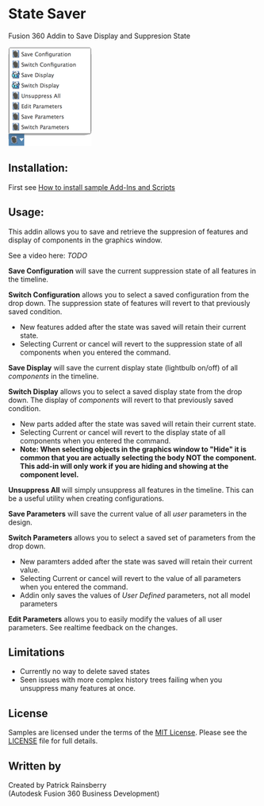 # State Saver
Fusion 360 Addin to Save Display and Suppresion State

![State Saver Dialog](./resources/configSaverMenu.png)
## Installation:
First see [How to install sample Add-Ins and Scripts](https://rawgit.com/AutodeskFusion360/AutodeskFusion360.github.io/master/Installation.html)


## Usage:
This addin allows you to save and retrieve the suppresion of features and display of components in the graphics window.

See a video here: _TODO_

**Save Configuration** will save the current suppression state of all features in the timeline.

**Switch Configuration** allows you to select a saved configuration from the drop down. The suppression state of features will revert to that previously saved condition.  
- New features added after the state was saved will retain their current state.  
- Selecting Current or cancel will revert to the suppression state of all components when you entered the command.

**Save Display** will save the current display state (lightbulb on/off) of all _components_ in the timeline.

**Switch Display** allows you to select a saved display state from the drop down. The display of _components_ will revert to that previously saved condition.  
- New parts added after the state was saved will retain their current state.  
- Selecting Current or cancel will revert to the display state of all components when you entered the command.
- **Note: When selecting objects in the graphics window to "Hide" it is common that you are actually selecting the body NOT the component.  This add-in will only work if you are hiding and showing at the component level.**

**Unsuppress All** will simply unsuppress all features in the timeline.  This can be a useful utility when creating configurations.

**Save Parameters** will save the current value of all _user_ parameters in the design.

**Switch Parameters** allows you to select a saved set of parameters from the drop down. 
- New paramters added after the state was saved will retain their current value.  
- Selecting Current or cancel will revert to the value of all parameters when you entered the command.
- Addin only saves the values of _User Defined_ parameters, not all model parameters

**Edit Parameters** allows you to easily modify the values of all user parameters.  See realtime feedback on the changes.

## Limitations
  * Currently no way to delete saved states
  * Seen issues with more complex history trees failing when you unsuppress many features at once.

## License
Samples are licensed under the terms of the [MIT License](http://opensource.org/licenses/MIT). Please see the [LICENSE](LICENSE) file for full details.

## Written by

Created by Patrick Rainsberry <br /> (Autodesk Fusion 360 Business Development)
